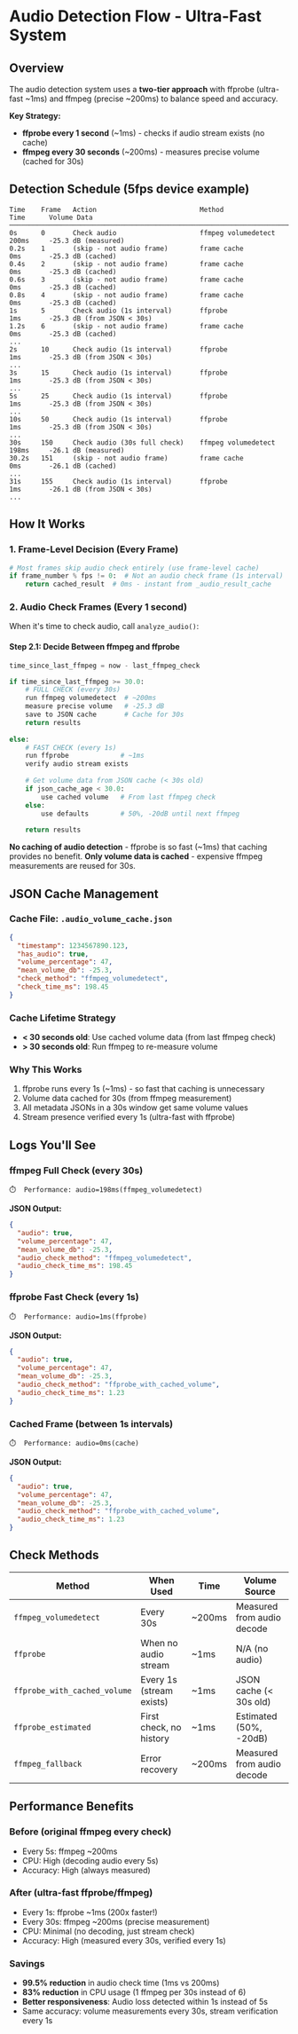 # Audio Detection Flow - Ultra-Fast System

## Overview
The audio detection system uses a **two-tier approach** with ffprobe (ultra-fast ~1ms) and ffmpeg (precise ~200ms) to balance speed and accuracy.

**Key Strategy:**
- **ffprobe every 1 second** (~1ms) - checks if audio stream exists (no cache)
- **ffmpeg every 30 seconds** (~200ms) - measures precise volume (cached for 30s)

## Detection Schedule (5fps device example)

```
Time    Frame   Action                          Method              Time      Volume Data
────────────────────────────────────────────────────────────────────────────────────────
0s      0       Check audio                     ffmpeg volumedetect 200ms     -25.3 dB (measured)
0.2s    1       (skip - not audio frame)        frame cache         0ms       -25.3 dB (cached)
0.4s    2       (skip - not audio frame)        frame cache         0ms       -25.3 dB (cached)
0.6s    3       (skip - not audio frame)        frame cache         0ms       -25.3 dB (cached)
0.8s    4       (skip - not audio frame)        frame cache         0ms       -25.3 dB (cached)
1s      5       Check audio (1s interval)       ffprobe             1ms       -25.3 dB (from JSON < 30s)
1.2s    6       (skip - not audio frame)        frame cache         0ms       -25.3 dB (cached)
...
2s      10      Check audio (1s interval)       ffprobe             1ms       -25.3 dB (from JSON < 30s)
...
3s      15      Check audio (1s interval)       ffprobe             1ms       -25.3 dB (from JSON < 30s)
...
5s      25      Check audio (1s interval)       ffprobe             1ms       -25.3 dB (from JSON < 30s)
...
10s     50      Check audio (1s interval)       ffprobe             1ms       -25.3 dB (from JSON < 30s)
...
30s     150     Check audio (30s full check)    ffmpeg volumedetect 198ms     -26.1 dB (measured)
30.2s   151     (skip - not audio frame)        frame cache         0ms       -26.1 dB (cached)
...
31s     155     Check audio (1s interval)       ffprobe             1ms       -26.1 dB (from JSON < 30s)
...
```

## How It Works

### 1. Frame-Level Decision (Every Frame)
```python
# Most frames skip audio check entirely (use frame-level cache)
if frame_number % fps != 0:  # Not an audio check frame (1s interval)
    return cached_result  # 0ms - instant from _audio_result_cache
```

### 2. Audio Check Frames (Every 1 second)
When it's time to check audio, call `analyze_audio()`:

#### Step 2.1: Decide Between ffmpeg and ffprobe
```python
time_since_last_ffmpeg = now - last_ffmpeg_check

if time_since_last_ffmpeg >= 30.0:
    # FULL CHECK (every 30s)
    run ffmpeg volumedetect  # ~200ms
    measure precise volume   # -25.3 dB
    save to JSON cache       # Cache for 30s
    return results
    
else:
    # FAST CHECK (every 1s)
    run ffprobe             # ~1ms
    verify audio stream exists
    
    # Get volume data from JSON cache (< 30s old)
    if json_cache_age < 30.0:
        use cached volume   # From last ffmpeg check
    else:
        use defaults        # 50%, -20dB until next ffmpeg
    
    return results
```

**No caching of audio detection** - ffprobe is so fast (~1ms) that caching provides no benefit.
**Only volume data is cached** - expensive ffmpeg measurements are reused for 30s.

## JSON Cache Management

### Cache File: `.audio_volume_cache.json`
```json
{
  "timestamp": 1234567890.123,
  "has_audio": true,
  "volume_percentage": 47,
  "mean_volume_db": -25.3,
  "check_method": "ffmpeg_volumedetect",
  "check_time_ms": 198.45
}
```

### Cache Lifetime Strategy
- **< 30 seconds old**: Use cached volume data (from last ffmpeg check)
- **> 30 seconds old**: Run ffmpeg to re-measure volume

### Why This Works
1. ffprobe runs every 1s (~1ms) - so fast that caching is unnecessary
2. Volume data cached for 30s (from ffmpeg measurement)
3. All metadata JSONs in a 30s window get same volume values
4. Stream presence verified every 1s (ultra-fast with ffprobe)

## Logs You'll See

### ffmpeg Full Check (every 30s)
```
⏱️  Performance: audio=198ms(ffmpeg_volumedetect)
```
**JSON Output:**
```json
{
  "audio": true,
  "volume_percentage": 47,
  "mean_volume_db": -25.3,
  "audio_check_method": "ffmpeg_volumedetect",
  "audio_check_time_ms": 198.45
}
```

### ffprobe Fast Check (every 1s)
```
⏱️  Performance: audio=1ms(ffprobe)
```
**JSON Output:**
```json
{
  "audio": true,
  "volume_percentage": 47,
  "mean_volume_db": -25.3,
  "audio_check_method": "ffprobe_with_cached_volume",
  "audio_check_time_ms": 1.23
}
```

### Cached Frame (between 1s intervals)
```
⏱️  Performance: audio=0ms(cache)
```
**JSON Output:**
```json
{
  "audio": true,
  "volume_percentage": 47,
  "mean_volume_db": -25.3,
  "audio_check_method": "ffprobe_with_cached_volume",
  "audio_check_time_ms": 1.23
}
```

## Check Methods

| Method | When Used | Time | Volume Source |
|--------|-----------|------|---------------|
| `ffmpeg_volumedetect` | Every 30s | ~200ms | Measured from audio decode |
| `ffprobe` | When no audio stream | ~1ms | N/A (no audio) |
| `ffprobe_with_cached_volume` | Every 1s (stream exists) | ~1ms | JSON cache (< 30s old) |
| `ffprobe_estimated` | First check, no history | ~1ms | Estimated (50%, -20dB) |
| `ffmpeg_fallback` | Error recovery | ~200ms | Measured from audio decode |

## Performance Benefits

### Before (original ffmpeg every check)
- Every 5s: ffmpeg ~200ms
- CPU: High (decoding audio every 5s)
- Accuracy: High (always measured)

### After (ultra-fast ffprobe/ffmpeg)
- Every 1s: ffprobe ~1ms (200x faster!)
- Every 30s: ffmpeg ~200ms (precise measurement)
- CPU: Minimal (no decoding, just stream check)
- Accuracy: High (measured every 30s, verified every 1s)

### Savings
- **99.5% reduction** in audio check time (1ms vs 200ms)
- **83% reduction** in CPU usage (1 ffmpeg per 30s instead of 6)
- **Better responsiveness**: Audio loss detected within 1s instead of 5s
- Same accuracy: volume measurements every 30s, stream verification every 1s

